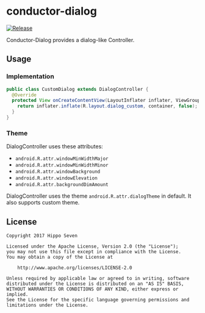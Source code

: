 # conductor-dialog

[![Release](https://jitpack.io/v/seven332/conductor-dialog.svg)](https://jitpack.io/#seven332/conductor-dialog)

Conductor-Dialog provides a dialog-like Controller.

## Usage

### Implementation

```java
public class CustomDialog extends DialogController {
  @Override
  protected View onCreateContentView(LayoutInflater inflater, ViewGroup container) {
    return inflater.inflate(R.layout.dialog_custom, container, false);
  }
}
```

### Theme

DialogController uses these attributes:
* `android.R.attr.windowMinWidthMajor`
* `android.R.attr.windowMinWidthMinor`
* `android.R.attr.windowBackground`
* `android.R.attr.windowElevation`
* `android.R.attr.backgroundDimAmount`

DialogController uses the theme `android.R.attr.dialogTheme` in default. It also supports custom theme.

## License

```
Copyright 2017 Hippo Seven

Licensed under the Apache License, Version 2.0 (the "License");
you may not use this file except in compliance with the License.
You may obtain a copy of the License at

    http://www.apache.org/licenses/LICENSE-2.0

Unless required by applicable law or agreed to in writing, software
distributed under the License is distributed on an "AS IS" BASIS,
WITHOUT WARRANTIES OR CONDITIONS OF ANY KIND, either express or implied.
See the License for the specific language governing permissions and
limitations under the License.
```
